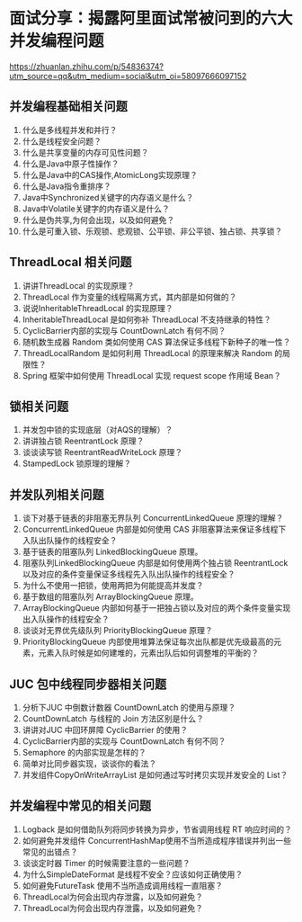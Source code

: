 # 面试分享：揭露阿里面试常被问到的六大并发编程问题

https://zhuanlan.zhihu.com/p/54836374?utm_source=qq&utm_medium=social&utm_oi=58097666097152

## **并发编程基础相关问题**

1. 什么是多线程并发和并行？
2. 什么是线程安全问题？
3. 什么是共享变量的内存可见性问题？
4. 什么是Java中原子性操作？
5. 什么是Java中的CAS操作,AtomicLong实现原理？
6. 什么是Java指令重排序？
7. Java中Synchronized关键字的内存语义是什么？
8. Java中Volatile关键字的内存语义是什么？
9. 什么是伪共享,为何会出现，以及如何避免？
10. 什么是可重入锁、乐观锁、悲观锁、公平锁、非公平锁、独占锁、共享锁？

## **ThreadLocal 相关问题**

1. 讲讲ThreadLocal 的实现原理？
2. ThreadLocal 作为变量的线程隔离方式，其内部是如何做的？
3. 说说InheritableThreadLocal 的实现原理？
4. InheritableThreadLocal 是如何弥补 ThreadLocal 不支持继承的特性？
5. CyclicBarrier内部的实现与 CountDownLatch 有何不同？
6. 随机数生成器 Random 类如何使用 CAS 算法保证多线程下新种子的唯一性？
7. ThreadLocalRandom 是如何利用 ThreadLocal 的原理来解决 Random 的局限性？
8. Spring 框架中如何使用 ThreadLocal 实现 request scope 作用域 Bean？

## **锁相关问题**

1. 并发包中锁的实现底层（对AQS的理解）？
2. 讲讲独占锁 ReentrantLock 原理？
3. 谈谈读写锁 ReentrantReadWriteLock 原理？
4. StampedLock 锁原理的理解？

## **并发队列相关问题**

1. 谈下对基于链表的非阻塞无界队列 ConcurrentLinkedQueue 原理的理解？
2. ConcurrentLinkedQueue 内部是如何使用 CAS 非阻塞算法来保证多线程下入队出队操作的线程安全？
3. 基于链表的阻塞队列 LinkedBlockingQueue 原理。
4. 阻塞队列LinkedBlockingQueue 内部是如何使用两个独占锁 ReentrantLock 以及对应的条件变量保证多线程先入队出队操作的线程安全？
5. 为什么不使用一把锁，使用两把为何能提高并发度？
6. 基于数组的阻塞队列 ArrayBlockingQueue 原理。
7. ArrayBlockingQueue 内部如何基于一把独占锁以及对应的两个条件变量实现出入队操作的线程安全？
8. 谈谈对无界优先级队列 PriorityBlockingQueue 原理？
9. PriorityBlockingQueue 内部使用堆算法保证每次出队都是优先级最高的元素，元素入队时候是如何建堆的，元素出队后如何调整堆的平衡的？

## **JUC 包中线程同步器相关问题**

1. 分析下JUC 中倒数计数器 CountDownLatch 的使用与原理？
2. CountDownLatch 与线程的 Join 方法区别是什么？
3. 讲讲对JUC 中回环屏障 CyclicBarrier 的使用？
4. CyclicBarrier内部的实现与 CountDownLatch 有何不同？
5. Semaphore 的内部实现是怎样的？
6. 简单对比同步器实现，谈谈你的看法？
7. 并发组件CopyOnWriteArrayList 是如何通过写时拷贝实现并发安全的 List？

## **并发编程中常见的相关问题**

1. Logback 是如何借助队列将同步转换为异步，节省调用线程 RT 响应时间的？
2. 如何避免并发组件 ConcurrentHashMap使用不当所造成程序错误并列出一些常见的出错点？
3. 谈谈定时器 Timer 的时候需要注意的一些问题？
4. 为什么SimpleDateFormat 是线程不安全？应该如何正确使用？
5. 如何避免FutureTask 使用不当所造成调用线程一直阻塞？
6. ThreadLocal为何会出现内存泄露，以及如何避免？
7. ThreadLocal为何会出现内存泄露，以及如何避免？